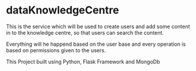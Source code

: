 # dataKnowledgeCentre

This is the service which will be used to create users and add some content in to the knowledge centre, so that users can search the content.

Everything will he happend based on the user base and every operation is based on permissions given to the users.

This Project built using Python, Flask Framework and MongoDb
